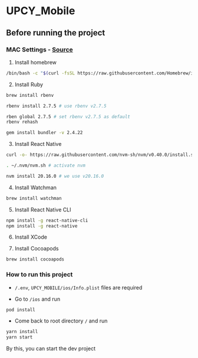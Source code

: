 # UPCY_Mobile

## Before running the project

### MAC Settings - [ Source ](https://blog.naver.com/dongwook443/223384937148)

1. Install homebrew

```bash
/bin/bash -c "$(curl -fsSL https://raw.githubusercontent.com/Homebrew/install/HEAD/install.sh)"
```

2. Install Ruby

```bash
brew install rbenv

rbenv install 2.7.5 # use rbenv v2.7.5

rben global 2.7.5 # set rbenv v2.7.5 as default
rbenv rehash

gem install bundler -v 2.4.22
```

3. Install React Native

```bash
curl -o- https://raw.githubusercontent.com/nvm-sh/nvm/v0.40.0/install.sh | bash

. ~/.nvm/nvm.sh # activate nvm

nvm install 20.16.0 # we use v20.16.0
```

4. Install Watchman

```bash
brew install watchman
```

5. Install React Native CLI

```bash
npm install -g react-native-cli
npm install -g react-native
```

6. Install XCode

7. Install Cocoapods

```bash
brew install cocoapods
```

### How to run this project

- `/.env`, `UPCY_MOBILE/ios/Info.plist` files are required

- Go to `/ios` and run

```bash
pod install
```

- Come back to root directory `/` and run

```bash
yarn install
yarn start
```

By this, you can start the dev project
